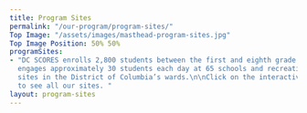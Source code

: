 ```yaml
---
title: Program Sites
permalink: "/our-program/program-sites/"
Top Image: "/assets/images/masthead-program-sites.jpg"
Top Image Position: 50% 50%
programSites:
- "DC SCORES enrolls 2,800 students between the first and eighth grade. Our program
  engages approximately 30 students each day at 65 schools and recreation center-based
  sites in the District of Columbia’s wards.\n\nClick on the interactive map below
  to see all our sites. "
layout: program-sites
---
```


